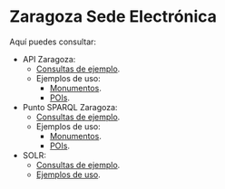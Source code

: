 # Zaragoza Sede Electrónica
Aquí puedes consultar:
* API Zaragoza:
  * [Consultas de ejemplo](http://zaragoza-sedeelectronica.github.io/api/queries/). 
  * Ejemplos de uso:
      * [Monumentos](http://zaragoza-sedeelectronica.github.io/api/ejemplos/monumentos.html). 
      * [POIs](http://zaragoza-sedeelectronica.github.io/api/ejemplos/pois.html). 
* Punto SPARQL Zaragoza:
  * [Consultas de ejemplo](http://zaragoza-sedeelectronica.github.io/sparql/queries/). 
  * Ejemplos de uso:
      * [Monumentos](http://zaragoza-sedeelectronica.github.io/sparql/ejemplos/monumentos.html). 
      * [POIs](http://zaragoza-sedeelectronica.github.io/sparql/ejemplos/pois.html). 
* SOLR:
  * [Consultas de ejemplo](http://zaragoza-sedeelectronica.github.io/solr/queries/). 
  * [Ejemplos de uso](https://github.com/zaragoza-sedeelectronica/zaragoza-sedeelectronica.github.io/tree/master/solr/ejemplos). 
